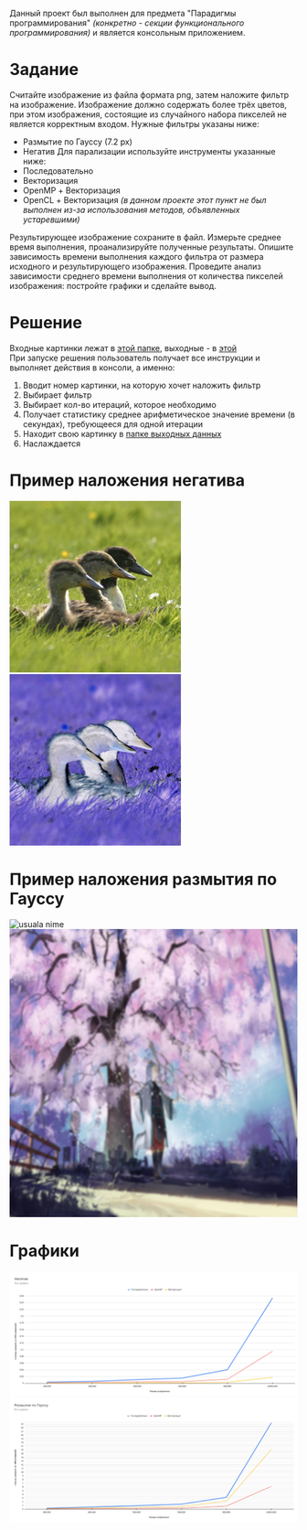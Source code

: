 Данный проект был выполнен для предмета "Парадигмы программирования" *(конкретно - секции функционального программирования)* и является консольным приложением.  
# Задание  
Считайте изображение из файла формата png, затем наложите фильтр на изображение. Изображение должно содержать более трёх цветов, при этом изображения, состоящие из случайного набора пикселей не является корректным входом. Нужные фильтры указаны ниже:  
- Размытие по Гауссу (7.2 px)  
- Негатив
Для парализации используйте инструменты указанные ниже:
- Последовательно
- Векторизация
- OpenMP + Векторизация
- OpenCL + Векторизация *(в данном проекте этот пункт не был выполнен из-за использования методов, объявленных устаревшими)*

Результирующее изображение сохраните в файл. Измерьте среднее время выполнения, проанализируйте полученные результаты. Опишите зависимость времени выполнения каждого фильтра от размера исходного и результирующего изображения. Проведите анализ зависимости среднего времени выполнения от количества пикселей изображения: постройте графики и сделайте вывод.
# Решение
Входные картинки лежат в [этой папке](/paradigms_parallel_picturethings/inputPictures), выходные - в [этой](/paradigms_parallel_picturethings/outputPictures)  
При запуске решения пользователь получает все инструкции и выполняет действия в консоли, а именно:  
1. Вводит номер картинки, на которую хочет наложить фильтр  
2. Выбирает фильтр  
3. Выбирает кол-во итераций, которое необходимо  
4. Получает статистику среднее арифметическое значение времени (в секундах), требующееся для одной итерации  
5. Находит свою картинку в [папке выходных данных](/paradigms_parallel_picturethings/outputPictures)  
6. Наслаждается  
# Пример наложения негатива   
![usuala duck](/paradigms_parallel_picturethings/inputPictures/1.png) ![negative duck](/paradigms_parallel_picturethings/outputPictures/negativeOutput.png)  
# Пример наложения размытия по Гауссу  
![usuala nime](/paradigms_parallel_picturethings/inputPictures/6.png)  
![gaussian anime](/paradigms_parallel_picturethings/outputPictures/gaussianOutput.png)  
# Графики  
![results for negative filter](/results/negativ.png)
![results for Gaussian blur filter](/results/Gaussian.png)
